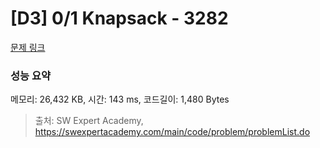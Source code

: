 # [D3] 0/1 Knapsack - 3282 

[문제 링크](https://swexpertacademy.com/main/code/problem/problemDetail.do?contestProbId=AWBJAVpqrzQDFAWr) 

### 성능 요약

메모리: 26,432 KB, 시간: 143 ms, 코드길이: 1,480 Bytes



> 출처: SW Expert Academy, https://swexpertacademy.com/main/code/problem/problemList.do